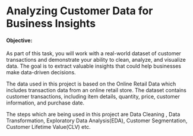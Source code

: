 # Analyzing Customer Data for Business Insights
#### Objective:
As part of this task, you will work with a real-world dataset of customer transactions and demonstrate your ability to clean, analyze, and visualize data. The goal is to extract valuable insights that could help businesses make data-driven decisions.

The data used in this project is based on the Online Retail Data which includes transaction data from an online retail store. The dataset contains customer transactions, including item details, quantity, price, customer information, and purchase date.

The steps which are being used in this project are Data Cleaning , Data Transformation, Exploratory Data Analysis(EDA), Customer Segmentation, Customer Lifetime Value(CLV) etc. 

